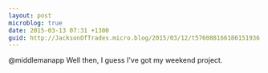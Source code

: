 ```yaml
---
layout: post
microblog: true
date: 2015-03-13 07:31 +1300
guid: http://JacksonOfTrades.micro.blog/2015/03/12/t576088166186151936.html
---
```

@middlemanapp Well then, I guess I've got my weekend project.
